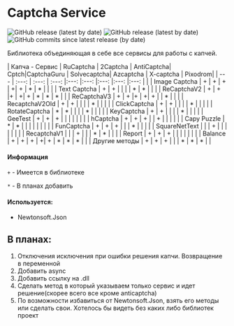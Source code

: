 # Captcha Service

![GitHub release (latest by date)](https://img.shields.io/badge/C%23%20-%20.Net%20Framework%204.5.2-blueviolet)
![GitHub release (latest by date)](https://img.shields.io/github/v/release/odi1n/Captcha-Service)
![GitHub commits since latest release (by date)](https://img.shields.io/github/commits-since/odi1n/Captcha-Service/1.0.5.0)

Библиотека объединяющая в себе все сервисы для работы с капчей.

|  Капча - Сервис | RuCaptcha | 2Captcha | AntiCaptcha| Cptch|CaptchaGuru | Solvecaptcha| Azcaptcha | X-captcha   | Pixodrom|
| ---             | :---:     | :---:    | :---:      |:---: |:---:       |:---:        |:---:      |:---:        |         |
| Image Captcha   |      +    |   +      | +          |     +|      +     |       *     |    *      |             |         |
| Text Captcha    |      +    |   +      |            |      |            |       *     |    *      |             |         |
| ReCaptchaV2     |      +    |   +      |+           |     +|      +     |       *     |    *      |       *     |         |
| ReCaptchaV3     |      +    |   +      |+           |     +|      +     |             |    *      |             |         |
| RecaptchaV2Old  |      +    |   +      |            |      |            |       *     |           |             |         |
| ClickCaptcha    |      +    |   +      |            |      |            |       *     |           |             |         |
| RotateCaptcha   |      *    |   *      |            |      |            |       *     |           |             |         |
| KeyCaptcha      |      +    |   +      |            |      |            |       *     |           |             |         |
| GeeTest         |      +    |   +      | +          |      |            |             |           |             |         |
| hCaptcha        |      +    |   +      | +          |      |      +     |             |           |             |         |
| Capy Puzzle     |      *    |   *      |            |      |            |             |           |             |         |
| FunCaptcha      |      +    |   +      | +          |      |            |        *    |           |             |         |
|  SquareNetText  |           |          | +          |      |            |             |           |             |         |
| RecaptchaV1     |           |          | +          |      |            |        *    |     *     |             |         |
| Report          |      +    |    +     | +          |      |            |             |           |             |         |
| Balance         |      +    |    +     | +          |     +|      +     |        *    |     *     |     *       |         |
| Другие методы   |      +    |    +     | +          |      |            |        *    |     *     |     *       |         |

#### Информация
`+` - Имеется в библиотеке

`*` - В планах добавить
    
#### Используется:
- Newtonsoft.Json
    
## В планах:
  1. Отключения исключения при ошибки решения капчи. Возвращение в переменной
  2. Добавить async
  3. Добавить ссылку на .dll
  4. Сделать метод в который указываем только сервис и идет решение(скорее всего все кроме anticaptcha)
  5. По возможности избавиться от Newtonsoft.Json, взять его методы или сделать свои. Хотелось бы видеть без каких либо библиотек проект

